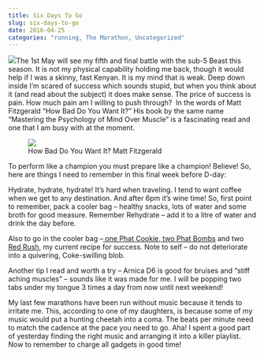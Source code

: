 ```yaml
---
title: Six Days To Go
slug: six-days-to-go
date: 2016-04-25
categories: "running, The Marathon, Uncategorized"
---
```


<p><img src="http://res.cloudinary.com/dy6grlu8z/image/upload/v1558841918/nnpg30ucowo6khhp6eft.jpg"/>The 1st May will see my fifth and final battle with the sub-5 Beast this season. It is not my physical capability holding me back, though it would help if I was a skinny, fast Kenyan. It is my mind that is weak. Deep down inside I’m scared of success which sounds stupid, but when you think about it (and read about the subject) it does make sense. The price of success is pain. How much pain am I willing to push through?  In the words of Matt Fitzgerald “How Bad Do You Want It?” His book by the same name “Mastering the Psychology of Mind Over Muscle” is a fascinating read and one that I am busy with at the moment.</p>
<figure><img src="http://res.cloudinary.com/dy6grlu8z/image/upload/v1558841918/wjyyutjbpdt5p93jgrq2.jpg"/><figcaption>How Bad Do You Want It? Matt Fitzgerald</figcaption></figure>
<p>To perform like a champion you must prepare like a champion! Believe! So, here are things I need to remember in this final week before D-day:</p>
<p>Hydrate, hydrate, hydrate! It’s hard when traveling. I tend to want coffee when we get to any destination. And after 6pm it’s wine time! So, first point to remember, pack a cooler bag – healthy snacks, lots of water and some broth for good measure. Remember Rehydrate – add it to a litre of water and drink the day before.</p>
<p>Also to go in the cooler bag –<a href="https://www.facebook.com/Phat-Girls-344293459112796/?fref=ts"> one Phat Cookie, two Phat Bombs</a> and two <a href="http://theredrush.com/">Red Rush</a>, my current recipe for success. Note to self – do not deteriorate into a quivering, Coke-swilling blob.</p>
<p>Another tip I read and worth a try – Arnica D6 is good for bruises and “stiff aching muscles” – sounds like it was made for me. I will be popping two tabs under my tongue 3 times a day from now until next weekend!</p>
<p>My last few marathons have been run without music because it tends to irritate me. This, according to one of my daughters, is because some of my music would put a hunting cheetah into a coma. The beats per minute need to match the cadence at the pace you need to go. Aha! I spent a good part of yesterday finding the right music and arranging it into a killer playlist. Now to remember to charge all gadgets in good time!</p>
<p> </p>







